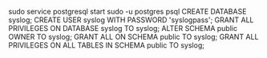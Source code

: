 sudo service postgresql start
sudo -u postgres psql
CREATE DATABASE syslog;
CREATE USER syslog WITH PASSWORD 'syslogpass';
GRANT ALL PRIVILEGES ON DATABASE syslog TO syslog;
ALTER SCHEMA public OWNER TO syslog;
GRANT ALL ON SCHEMA public TO syslog;
GRANT ALL PRIVILEGES ON ALL TABLES IN SCHEMA public TO syslog;